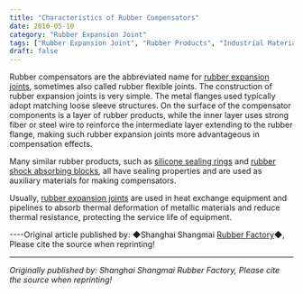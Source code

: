 ```yaml
---
title: "Characteristics of Rubber Compensators"
date: 2010-05-10
category: "Rubber Expansion Joint"
tags: ["Rubber Expansion Joint", "Rubber Products", "Industrial Materials"]
draft: false
---
```


Rubber compensators are the abbreviated name for [rubber expansion joints](http://www.smpolymer.com/xiangjiaopengzhangjie/), sometimes also called rubber flexible joints. The construction of rubber expansion joints is very simple. The metal flanges used typically adopt matching loose sleeve structures. On the surface of the compensator components is a layer of rubber products, while the inner layer uses strong fiber or steel wire to reinforce the intermediate layer extending to the rubber flange, making such rubber expansion joints more advantageous in compensation effects.

Many similar rubber products, such as [silicone sealing rings](http://www.smpolymer.com/) and [rubber shock absorbing blocks](http://www.smpolymer.com/), all have sealing properties and are used as auxiliary materials for making compensators.

Usually, [rubber expansion joints](http://www.smpolymer.com/xiangjiaopengzhangjie/) are used in heat exchange equipment and pipelines to absorb thermal deformation of metallic materials and reduce thermal resistance, protecting the service life of equipment.

----Original article published by: ◆Shanghai Shangmai [Rubber Factory](http://www.smpolymer.com/)◆, Please cite the source when reprinting!

---

*Originally published by: Shanghai Shangmai Rubber Factory, Please cite the source when reprinting!*